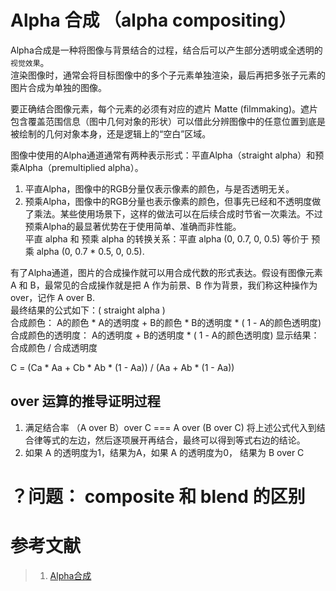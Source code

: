
# Alpha 合成 （alpha compositing）
Alpha合成是一种将图像与背景结合的过程，结合后可以产生部分透明或全透明的`视觉效果`。  
渲染图像时，通常会将目标图像中的多个子元素单独渲染，最后再把多张子元素的图片合成为单独的图像。

要正确结合图像元素，每个元素的必须有对应的遮片 Matte (filmmaking)。遮片包含覆盖范围信息（图中几何对象的形状）可以借此分辨图像中的任意位置到底是被绘制的几何对象本身，还是逻辑上的“空白”区域。     

图像中使用的Alpha通道通常有两种表示形式：平直Alpha（straight alpha）和预乘Alpha（premultiplied alpha）。
1. 平直Alpha，图像中的RGB分量仅表示像素的颜色，与是否透明无关。   
2. 预乘Alpha，图像中的RGB分量也表示像素的颜色，但事先已经和不透明度做了乘法。某些使用场景下，这样的做法可以在后续合成时节省一次乘法。不过预乘Alpha的最显著优势在于使用简单、准确而非性能。    
平直 alpha 和 预乘 alpha 的转换关系：平直 alpha (0, 0.7, 0, 0.5) 等价于 预乘 alpha (0, 0.7 * 0.5, 0, 0.5).

有了Alpha通道，图片的合成操作就可以用合成代数的形式表达。假设有图像元素 A 和 B，最常见的合成操作就是把 A 作为前景、B 作为背景，我们称这种操作为 over，记作 A over B.    
最终结果的公式如下：( straight alpha )      
合成颜色：  A的颜色 * A的透明度 + B的颜色 * B的透明度 * ( 1 - A的颜色透明度)       
合成颜色的透明度： A的透明度 + B的透明度 *  ( 1 - A的颜色透明度) 
显示结果：合成颜色 / 合成透明度

C = (Ca * Aa + Cb * Ab * (1 - Aa)) / (Aa + Ab * (1 - Aa))

## over 运算的推导证明过程
1. 满足结合率 （A over B）over C  === A over (B over C)
将上述公式代入到结合律等式的左边，然后逐项展开再结合，最终可以得到等式右边的结论。
2. 如果 A 的透明度为1，结果为A，如果 A 的透明度为0， 结果为 B over C


# ？问题： composite 和 blend 的区别




# 参考文献
> 1. [Alpha合成](https://zh.wikipedia.org/zh-hans/Alpha%E5%90%88%E6%88%90)
